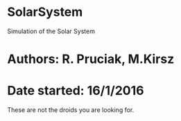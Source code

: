 # SolarSystem
Simulation of the Solar System
# Authors: R. Pruciak, M.Kirsz
# Date started: 16/1/2016
These are not the droids you are looking for.